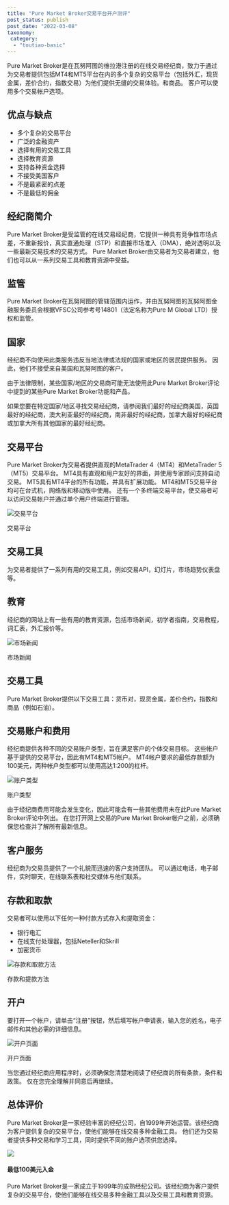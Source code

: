 ```yaml
---
title: "Pure Market Broker交易平台开户测评"
post_status: publish
post_date: "2022-03-08"
taxonomy:
 category: 
  - "toutiao-basic"
---
```


Pure Market Broker是在瓦努阿图的维拉港注册的在线交易经纪商，致力于通过为交易者提供包括MT4和MT5平台在内的多个复杂的交易平台（包括外汇，现货金属，差价合约，指数交易）为他们提供无缝的交易体验。和商品。 客户可以使用多个交易帐户选项。

## 优点与缺点
- 多个复杂的交易平台
- 广泛的金融资产
- 选择有用的交易工具
- 选择教育资源
- 支持各种资金选择
- 不接受美国客户
- 不是最紧密的点差
- 不是最低的佣金


## 经纪商简介

Pure Market Broker是受监管的在线交易经纪商，它提供一种具有竞争性市场点差，不重新报价，真实直通处理（STP）和直接市场准入（DMA），绝对透明以及一些最新交易技术的交易方式。 Pure Market Broker由交易者为交易者建立，他们也可以从一系列交易工具和教育资源中受益。

## 监管

Pure Market Broker在瓦努阿图的管辖范围内运作，并由瓦努阿图的瓦努阿图金融服务委员会根据VFSC公司参考号14801（法定名称为Pure M Global LTD）授权和监管。

## 国家

经纪商不向使用此类服务​​违反当地法律或法规的国家或地区的居民提供服务。 因此，他们不接受来自美国和瓦努阿图的客户。

由于法律限制，某些国家/地区的交易商可能无法使用此Pure Market Broker评论中提到的某些Pure Market Broker功能和产品。

如果您要在特定国家/地区寻找交易经纪商，请参阅我们最好的经纪商美国，英国最好的经纪商，澳大利亚最好的经纪商，南非最好的经纪商，加拿大最好的经纪商或加拿大所有其他国家的最好经纪商。

## 交易平台

Pure Market Broker为交易者提供直观的MetaTrader 4（MT4）和MetaTrader 5（MT5）交易平台。 MT4具有直观和用户友好的界面，并使用专家顾问支持自动交易。 MT5具有MT4平台的所有功能，并具有扩展功能。 MT4和MT5交易平台均可在台式机，网络版和移动版中使用。 还有一个多终端交易平台，使交易者可以访问交易帐户并通过单个用户终端进行管理。

![交易平台](https://cdn.fendou.la/funstoutiao/2020/11/Pure-Market-Broker-Review-Trading-Platform.jpg "交易平台")

交易平台

## 交易工具

为交易者提供了一系列有用的交易工具，例如交易API，幻灯片，市场趋势仪表盘等。

## 教育

经纪商的网站上有一些有用的教育资源，包括市场新闻，初学者指南，交易教程，词汇表，外汇报价等。

![市场新闻](https://cdn.fendou.la/funstoutiao/2020/11/Pure-Market-Broker-Review-News.jpg "市场新闻")

市场新闻

## 交易工具

Pure Market Broker提供以下交易工具：货币对，现货金属，差价合约，指数和商品（例如石油）。

## 交易账户和费用

经纪商提供各种不同的交易账户类型，旨在满足客户的个体交易目标。 这些帐户基于提供的交易平台，因此有MT4和MT5帐户。 MT4帐户要求的最低存款额为100美元，两种帐户类型都可以使用高达1:200的杠杆。

![账户类型](https://cdn.fendou.la/funstoutiao/2020/11/Pure-Market-Broker-Review-Account-Types-617x1024.jpg "账户类型")

账户类型

由于经纪商费用可能会发生变化，因此可能会有一些其他费用未在此Pure Market Broker评论中列出。 在您打开网上交易的Pure Market Broker帐户之前，必须确保您检查并了解所有最新信息。

## 客户服务

经纪商为交易员提供了一个礼貌而迅速的客户支持团队。 可以通过电话，电子邮件，实时聊天，在线联系表和社交媒体与他们联系。

## 存款和取款

交易者可以使用以下任何一种付款方式存入和提取资金：
- 银行电汇
- 在线支付处理器，包括Neteller和Skrill
- 加密货币

![存款和取款方法](https://cdn.fendou.la/funstoutiao/2020/11/Pure-Market-Broker-Review-Deposit-and-Withdrawal-Methods.jpg "存款和提款方法")

存款和提款方法

## 开户

要打开一个帐户，请单击“注册”按钮，然后填写帐户申请表，输入您的姓名，电子邮件和其他必需的详细信息。

![开户页面](https://cdn.fendou.la/funstoutiao/2020/11/Pure-Market-Broker-Review-Account-Opening-Page-314x1024.jpg "开户页面")

开户页面

当您通过经纪商应用程序时，必须确保您清楚地阅读了经纪商的所有条款，条件和政策。 仅在您完全理解并同意后再继续。

## 总体评价

Pure Market Broker是一家经验丰富的经纪公司，自1999年开始运营。该经纪商为客户提供复杂的交易平台，使他们能够在线交易多种金融工具。 他们还为交易者提供多种交易和学习工具，同时提供不同的账户选项供您选择。

![](https://cdn.fendou.la/funstoutiao/2020/11/Pure-Market-Logo.png)

#### 最低100美元入金

Pure Market Broker是一家成立于1999年的成熟经纪公司。该经纪商为客户提供复杂的交易平台，使他们能够在线交易多种金融工具以及交易工具和教育资源。

